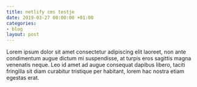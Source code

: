 ```yaml
---
title: netlify cms testje
date: 2019-03-27 00:00:00 +01:00
categories:
- blog
layout: post
---
```


Lorem ipsum dolor sit amet consectetur adipiscing elit laoreet, non ante condimentum augue dictum mi suspendisse, at turpis eros sagittis magna venenatis neque. Leo id amet ad augue consequat dapibus libero, taciti fringilla sit diam curabitur tristique per habitant, lorem hac nostra etiam egestas erat.
